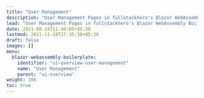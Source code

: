 ```yaml
---
title: "User Management"
description: "User Management Pages in fullstackhero's Blazor WebAssembly Boilerplate."
lead: "User Management Pages in fullstackhero's Blazor WebAssembly Boilerplate."
date: 2021-08-24T11:40:05+05:30
lastmod: 2021-11-28T17:35:38+05:30
draft: false
images: []
menu:
  blazor-webassembly-boilerplate:
    identifier: "ui-overview-user-management"
    name: "User Management"
    parent: "ui-overview"
weight: 106
toc: true
---
```



